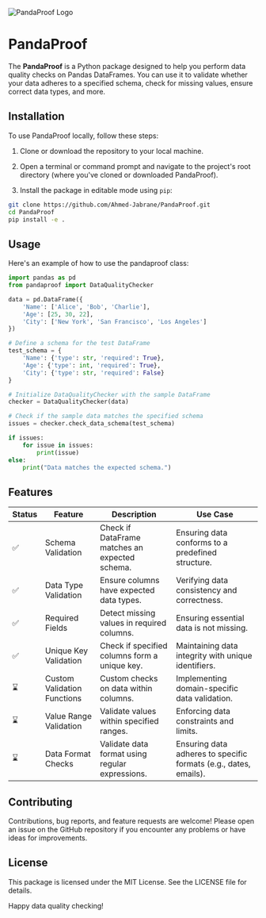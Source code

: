 ![PandaProof Logo](https://www.notion.so/image/https%3A%2F%2Fprod-files-secure.s3.us-west-2.amazonaws.com%2F422398b9-3cbc-40c3-a891-d87e4e3c47e1%2Fef3c70ee-b5d0-4cc9-bb83-fbbdb35d256e%2FPandaProof(3).png?table=block&id=fab54c83-c370-4fc5-887b-7aedecdadcb0&spaceId=422398b9-3cbc-40c3-a891-d87e4e3c47e1&width=600&userId=eb3b9560-b21f-42d1-acef-2e5562699529&cache=v2)

# PandaProof

The **PandaProof** is a Python package designed to help you perform data quality checks on Pandas DataFrames. You can use it to validate whether your data adheres to a specified schema, check for missing values, ensure correct data types, and more.

## Installation

To use PandaProof locally, follow these steps:

1. Clone or download the repository to your local machine.

2. Open a terminal or command prompt and navigate to the project's root directory (where you've cloned or downloaded PandaProof).

3. Install the package in editable mode using `pip`:

```bash
git clone https://github.com/Ahmed-Jabrane/PandaProof.git
cd PandaProof
pip install -e .
```

## Usage

Here's an example of how to use the pandaproof class:

```python
import pandas as pd
from pandaproof import DataQualityChecker

data = pd.DataFrame({
    'Name': ['Alice', 'Bob', 'Charlie'],
    'Age': [25, 30, 22],
    'City': ['New York', 'San Francisco', 'Los Angeles']
})

# Define a schema for the test DataFrame
test_schema = {
    'Name': {'type': str, 'required': True},
    'Age': {'type': int, 'required': True},
    'City': {'type': str, 'required': False}
}

# Initialize DataQualityChecker with the sample DataFrame
checker = DataQualityChecker(data)

# Check if the sample data matches the specified schema
issues = checker.check_data_schema(test_schema)

if issues:
    for issue in issues:
        print(issue)
else:
    print("Data matches the expected schema.")
```

## Features

| Status          | Feature                        | Description                                         | Use Case                                                         |
| ----------------| -------------------------------| ---------------------------------------------------|------------------------------------------------------------------|
| ✅               | Schema Validation              | Check if DataFrame matches an expected schema.     | Ensuring data conforms to a predefined structure.               |
| ✅               | Data Type Validation           | Ensure columns have expected data types.           | Verifying data consistency and correctness.                     |
| ✅               | Required Fields                | Detect missing values in required columns.        | Ensuring essential data is not missing.                         |
| ✅               | Unique Key Validation          | Check if specified columns form a unique key.      | Maintaining data integrity with unique identifiers.             |
| ⌛               | Custom Validation Functions    | Custom checks on data within columns.             | Implementing domain-specific data validation.                   |
| ⌛               | Value Range Validation         | Validate values within specified ranges.          | Enforcing data constraints and limits.                         |
| ⌛               | Data Format Checks             | Validate data format using regular expressions.   | Ensuring data adheres to specific formats (e.g., dates, emails).|

## Contributing

Contributions, bug reports, and feature requests are welcome! Please open an issue on the GitHub repository if you encounter any problems or have ideas for improvements.

## License

This package is licensed under the MIT License. See the LICENSE file for details.

Happy data quality checking!


